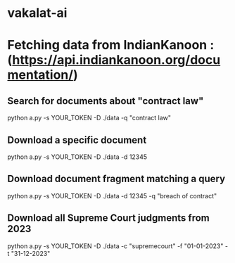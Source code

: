 # vakalat-ai


# Fetching data from IndianKanoon : (https://api.indiankanoon.org/documentation/)

## Search for documents about "contract law"
python a.py -s YOUR_TOKEN -D ./data -q "contract law"

## Download a specific document
python a.py -s YOUR_TOKEN -D ./data -d 12345

## Download document fragment matching a query
python a.py -s YOUR_TOKEN -D ./data -d 12345 -q "breach of contract"

## Download all Supreme Court judgments from 2023
python a.py -s YOUR_TOKEN -D ./data -c "supremecourt" -f "01-01-2023" -t "31-12-2023"

